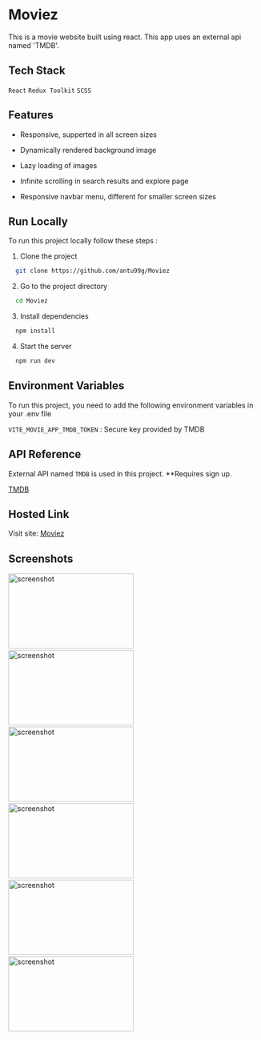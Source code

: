 # Moviez

This is a movie website built using react. This app uses an external api named 'TMDB'.

## Tech Stack

`React` `Redux Toolkit` `SCSS`

## Features

- Responsive, supperted in all screen sizes

<!--
- Advanced sorting in search results

- Added filtration in explore page
-->

- Dynamically rendered background image

- Lazy loading of images

- Infinite scrolling in search results and explore page

<!-- - Added skeletons in different components -->

- Responsive navbar menu, different for smaller screen sizes

## Run Locally

To run this project locally follow these steps :

1. Clone the project

```bash
  git clone https://github.com/antu99g/Moviez
```

2. Go to the project directory

```bash
  cd Moviez
```

3. Install dependencies

```bash
  npm install
```

4. Start the server

```bash
  npm run dev
```

## Environment Variables

To run this project, you need to add the following environment variables in your .env file

`VITE_MOVIE_APP_TMDB_TOKEN` : Secure key provided by TMDB

## API Reference

External API named `TMDB` is used in this project. \*\*Requires sign up.

[TMDB](https://www.themoviedb.org/)

## Hosted Link

Visit site: [Moviez](https://moviez-9d8b10.netlify.app)

## Screenshots

<img src="https://github.com/antu99g/Moviez/assets/114740896/34305991-a7d9-4099-8c20-c5f4a13d2497" alt="screenshot" height="150" width="250">
&ensp;
<img src="https://github.com/antu99g/Moviez/assets/114740896/f728f555-6a2d-4321-bc79-87d01da86143" alt="screenshot" height="150" width="250">
&ensp;
<img src="https://github.com/antu99g/Moviez/assets/114740896/b0c46f20-fc18-457b-b65c-cad7e4201e41" alt="screenshot" height="150" width="250">
&ensp;

<img src="https://github.com/antu99g/Moviez/assets/114740896/a3e5db49-615c-46c6-b29f-085edd913b80" alt="screenshot" height="150" width="250">
&ensp;
<img src="https://github.com/antu99g/Moviez/assets/114740896/f1e938c1-62af-4127-bff2-2b9322f19a86" alt="screenshot" height="150" width="250">
&ensp;
<img src="https://github.com/antu99g/Moviez/assets/114740896/246b4f08-0870-4af0-b997-0104fade5d89" alt="screenshot" height="150" width="250">
